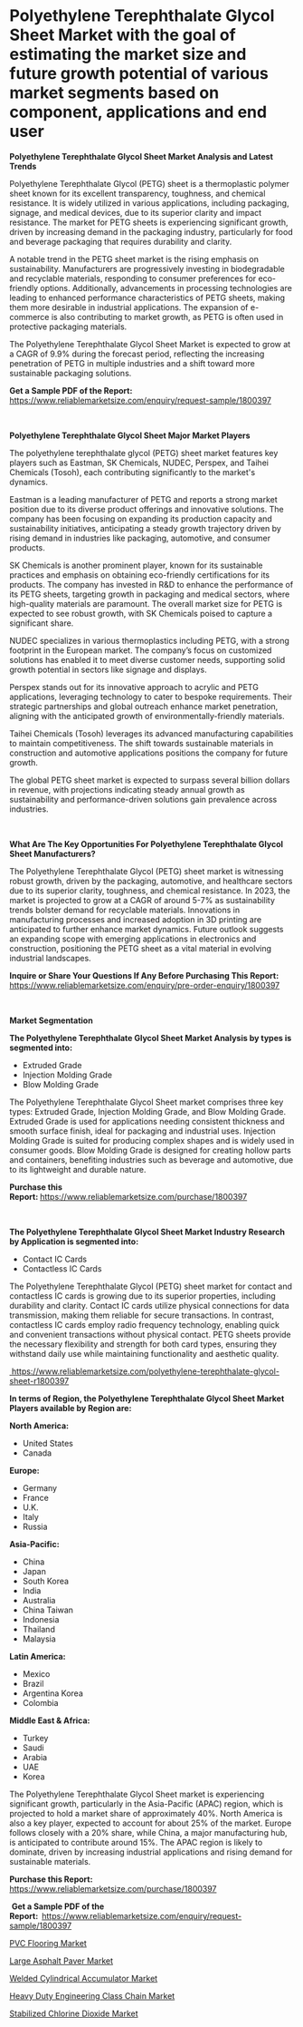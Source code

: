 <p><h1>Polyethylene Terephthalate Glycol Sheet Market with the goal of estimating the market size and future growth potential of various market segments based on component, applications and end user</h1></p><p><strong>Polyethylene Terephthalate Glycol Sheet Market Analysis and Latest Trends</strong></p>
<p><p>Polyethylene Terephthalate Glycol (PETG) sheet is a thermoplastic polymer sheet known for its excellent transparency, toughness, and chemical resistance. It is widely utilized in various applications, including packaging, signage, and medical devices, due to its superior clarity and impact resistance. The market for PETG sheets is experiencing significant growth, driven by increasing demand in the packaging industry, particularly for food and beverage packaging that requires durability and clarity.</p><p>A notable trend in the PETG sheet market is the rising emphasis on sustainability. Manufacturers are progressively investing in biodegradable and recyclable materials, responding to consumer preferences for eco-friendly options. Additionally, advancements in processing technologies are leading to enhanced performance characteristics of PETG sheets, making them more desirable in industrial applications. The expansion of e-commerce is also contributing to market growth, as PETG is often used in protective packaging materials.</p><p>The Polyethylene Terephthalate Glycol Sheet Market is expected to grow at a CAGR of 9.9% during the forecast period, reflecting the increasing penetration of PETG in multiple industries and a shift toward more sustainable packaging solutions.</p></p>
<p><strong>Get a Sample PDF of the Report:&nbsp;</strong> <a href="https://www.reliablemarketsize.com/enquiry/request-sample/1800397?utm_campaign=1898&utm_medium=2&utm_source=Github&utm_content=ia&utm_term=01042025&utm_id=polyethylene-terephthalate-glycol-sheet">https://www.reliablemarketsize.com/enquiry/request-sample/1800397</a></p>
<p>&nbsp;</p>
<p><strong>Polyethylene Terephthalate Glycol Sheet Major Market Players</strong></p>
<p><p>The polyethylene terephthalate glycol (PETG) sheet market features key players such as Eastman, SK Chemicals, NUDEC, Perspex, and Taihei Chemicals (Tosoh), each contributing significantly to the market's dynamics.</p><p>Eastman is a leading manufacturer of PETG and reports a strong market position due to its diverse product offerings and innovative solutions. The company has been focusing on expanding its production capacity and sustainability initiatives, anticipating a steady growth trajectory driven by rising demand in industries like packaging, automotive, and consumer products.</p><p>SK Chemicals is another prominent player, known for its sustainable practices and emphasis on obtaining eco-friendly certifications for its products. The company has invested in R&D to enhance the performance of its PETG sheets, targeting growth in packaging and medical sectors, where high-quality materials are paramount. The overall market size for PETG is expected to see robust growth, with SK Chemicals poised to capture a significant share.</p><p>NUDEC specializes in various thermoplastics including PETG, with a strong footprint in the European market. The company’s focus on customized solutions has enabled it to meet diverse customer needs, supporting solid growth potential in sectors like signage and displays.</p><p>Perspex stands out for its innovative approach to acrylic and PETG applications, leveraging technology to cater to bespoke requirements. Their strategic partnerships and global outreach enhance market penetration, aligning with the anticipated growth of environmentally-friendly materials.</p><p>Taihei Chemicals (Tosoh) leverages its advanced manufacturing capabilities to maintain competitiveness. The shift towards sustainable materials in construction and automotive applications positions the company for future growth.</p><p>The global PETG sheet market is expected to surpass several billion dollars in revenue, with projections indicating steady annual growth as sustainability and performance-driven solutions gain prevalence across industries.</p></p>
<p>&nbsp;</p>
<p><strong>What Are The Key Opportunities For Polyethylene Terephthalate Glycol Sheet Manufacturers?</strong></p>
<p><p>The Polyethylene Terephthalate Glycol (PETG) sheet market is witnessing robust growth, driven by the packaging, automotive, and healthcare sectors due to its superior clarity, toughness, and chemical resistance. In 2023, the market is projected to grow at a CAGR of around 5-7% as sustainability trends bolster demand for recyclable materials. Innovations in manufacturing processes and increased adoption in 3D printing are anticipated to further enhance market dynamics. Future outlook suggests an expanding scope with emerging applications in electronics and construction, positioning the PETG sheet as a vital material in evolving industrial landscapes.</p></p>
<p><strong>Inquire or Share Your Questions If Any Before Purchasing This Report:</strong> <a href="https://www.reliablemarketsize.com/enquiry/pre-order-enquiry/1800397?utm_campaign=1898&utm_medium=2&utm_source=Github&utm_content=ia&utm_term=01042025&utm_id=polyethylene-terephthalate-glycol-sheet">https://www.reliablemarketsize.com/enquiry/pre-order-enquiry/1800397</a></p>
<p>&nbsp;</p>
<p><strong>Market Segmentation</strong></p>
<p><strong>The Polyethylene Terephthalate Glycol Sheet Market Analysis by types is segmented into:</strong></p>
<p><ul><li>Extruded Grade</li><li>Injection Molding Grade</li><li>Blow Molding Grade</li></ul></p>
<p><p>The Polyethylene Terephthalate Glycol Sheet market comprises three key types: Extruded Grade, Injection Molding Grade, and Blow Molding Grade. Extruded Grade is used for applications needing consistent thickness and smooth surface finish, ideal for packaging and industrial uses. Injection Molding Grade is suited for producing complex shapes and is widely used in consumer goods. Blow Molding Grade is designed for creating hollow parts and containers, benefiting industries such as beverage and automotive, due to its lightweight and durable nature.</p></p>
<p><strong>Purchase this Report:&nbsp;</strong><a href="https://www.reliablemarketsize.com/purchase/1800397?utm_campaign=1898&utm_medium=2&utm_source=Github&utm_content=ia&utm_term=01042025&utm_id=polyethylene-terephthalate-glycol-sheet">https://www.reliablemarketsize.com/purchase/1800397</a></p>
<p>&nbsp;</p>
<p><strong>The Polyethylene Terephthalate Glycol Sheet Market Industry Research by Application is segmented into:</strong></p>
<p><ul><li>Contact IC Cards</li><li>Contactless IC Cards</li></ul></p>
<p><p>The Polyethylene Terephthalate Glycol (PETG) sheet market for contact and contactless IC cards is growing due to its superior properties, including durability and clarity. Contact IC cards utilize physical connections for data transmission, making them reliable for secure transactions. In contrast, contactless IC cards employ radio frequency technology, enabling quick and convenient transactions without physical contact. PETG sheets provide the necessary flexibility and strength for both card types, ensuring they withstand daily use while maintaining functionality and aesthetic quality.</p></p>
<p><a href="https://www.reliablemarketsize.com/polyethylene-terephthalate-glycol-sheet-r1800397?utm_campaign=1898&utm_medium=2&utm_source=Github&utm_content=ia&utm_term=01042025&utm_id=polyethylene-terephthalate-glycol-sheet">&nbsp;https://www.reliablemarketsize.com/polyethylene-terephthalate-glycol-sheet-r1800397</a></p>
<p><strong>In terms of Region, the Polyethylene Terephthalate Glycol Sheet Market Players available by Region are:</strong></p>
<p>
    <p> <strong> North America: </strong>
        <ul>
            <li>United States</li>
            <li>Canada</li>
        </ul>
        </p> 
    <p> <strong> Europe: </strong>
        <ul>
            <li>Germany</li>
            <li>France</li>
            <li>U.K.</li>
            <li>Italy</li>
            <li>Russia</li>
        </ul>
        </p> 
    <p> <strong> Asia-Pacific: </strong>
        <ul>
            <li>China</li>
            <li>Japan</li>
            <li>South Korea</li>
            <li>India</li>
            <li>Australia</li>
            <li>China Taiwan</li>
            <li>Indonesia</li>
            <li>Thailand</li>
            <li>Malaysia</li>
        </ul>
        </p> 
    <p> <strong> Latin America: </strong>
        <ul>
            <li>Mexico</li>
            <li>Brazil</li>
            <li>Argentina Korea</li>
            <li>Colombia</li>
        </ul>
        </p> 
    <p> <strong> Middle East & Africa: </strong>
        <ul>
            <li>Turkey</li>
            <li>Saudi</li>
            <li>Arabia</li>
            <li>UAE</li>
            <li>Korea</li>
        </ul>
    </p>
    </p>
<p><p>The Polyethylene Terephthalate Glycol Sheet market is experiencing significant growth, particularly in the Asia-Pacific (APAC) region, which is projected to hold a market share of approximately 40%. North America is also a key player, expected to account for about 25% of the market. Europe follows closely with a 20% share, while China, a major manufacturing hub, is anticipated to contribute around 15%. The APAC region is likely to dominate, driven by increasing industrial applications and rising demand for sustainable materials.</p></p>
<p><strong>Purchase this Report: </strong><a href="https://www.reliablemarketsize.com/purchase/1800397?utm_campaign=1898&utm_medium=2&utm_source=Github&utm_content=ia&utm_term=01042025&utm_id=polyethylene-terephthalate-glycol-sheet">https://www.reliablemarketsize.com/purchase/1800397</a></p>
<p>&nbsp;<strong>Get a Sample PDF of the Report:&nbsp;&nbsp;</strong><a href="https://www.reliablemarketsize.com/enquiry/request-sample/1800397?utm_campaign=1898&utm_medium=2&utm_source=Github&utm_content=ia&utm_term=01042025&utm_id=polyethylene-terephthalate-glycol-sheet">https://www.reliablemarketsize.com/enquiry/request-sample/1800397</a></p>
<p><strong></strong></p>
<p><p><a href="https://github.com/sivyerloucks/Market-Research-Report-List-1/blob/main/pvc-flooring-market.md?utm_campaign=1898&utm_medium=2&utm_source=Github&utm_content=ia&utm_term=01042025&utm_id=polyethylene-terephthalate-glycol-sheet">PVC Flooring Market</a></p><p><a href="https://www.linkedin.com/pulse/large-asphalt-paver-market-overview-analyzing-trends-projecting-syoqc?utm_campaign=1898&utm_medium=2&utm_source=Github&utm_content=ia&utm_term=01042025&utm_id=polyethylene-terephthalate-glycol-sheet">Large Asphalt Paver Market</a></p><p><a href="https://www.linkedin.com/pulse/in-depth-analysis-welded-cylindrical-accumulator-market-tgccc?utm_campaign=1898&utm_medium=2&utm_source=Github&utm_content=ia&utm_term=01042025&utm_id=polyethylene-terephthalate-glycol-sheet">Welded Cylindrical Accumulator Market</a></p><p><a href="https://www.linkedin.com/pulse/detailed-examination-heavy-duty-engineering-class-chain-market-z0tye?utm_campaign=1898&utm_medium=2&utm_source=Github&utm_content=ia&utm_term=01042025&utm_id=polyethylene-terephthalate-glycol-sheet">Heavy Duty Engineering Class Chain Market</a></p><p><a href="https://github.com/safatabhee/Market-Research-Report-List-1/blob/main/stabilized-chlorine-dioxide-market.md?utm_campaign=1898&utm_medium=2&utm_source=Github&utm_content=ia&utm_term=01042025&utm_id=polyethylene-terephthalate-glycol-sheet">Stabilized Chlorine Dioxide Market</a></p></p>